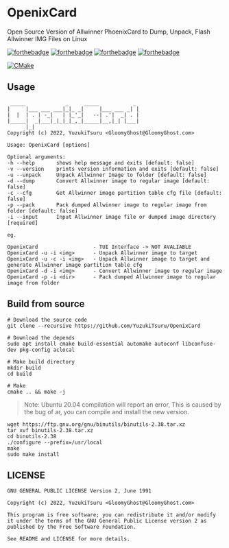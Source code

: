 # OpenixCard

Open Source Version of Allwinner PhoenixCard to Dump, Unpack, Flash Allwinner IMG Files on Linux

[![forthebadge](https://forthebadge.com/images/badges/made-with-c-plus-plus.svg)](https://forthebadge.com)
[![forthebadge](https://forthebadge.com/images/badges/made-with-c.svg)](https://forthebadge.com)
[![forthebadge](https://forthebadge.com/images/badges/powered-by-black-magic.svg)](https://forthebadge.com)
[![forthebadge](https://forthebadge.com/images/badges/uses-git.svg)](https://forthebadge.com)

[![CMake](https://github.com/YuzukiTsuru/OpenixCard/actions/workflows/cmake.yml/badge.svg)](https://github.com/YuzukiTsuru/OpenixCard/actions/workflows/cmake.yml)

## Usage

```
 _____             _     _____           _ 
|     |___ ___ ___|_|_ _|     |___ ___ _| |
|  |  | . | -_|   | |_'_|   --| .'|  _| . |
|_____|  _|___|_|_|_|_,_|_____|__,|_| |___|
      |_| 
Copyright (c) 2022, YuzukiTsuru <GloomyGhost@GloomyGhost.com>

Usage: OpenixCard [options] 

Optional arguments:
-h --help       shows help message and exits [default: false]
-v --version    prints version information and exits [default: false]
-u --unpack     Unpack Allwinner Image to folder [default: false]
-d --dump       Convert Allwinner image to regular image [default: false]
-c --cfg        Get Allwinner image partition table cfg file [default: false]
-p --pack       Pack dumped Allwinner image to regular image from folder [default: false]
-i --input      Input Allwinner image file or dumped image directory [required]

eg.

OpenixCard                  - TUI Interface -> NOT AVALIABLE
OpenixCard -u -i <img>      - Unpack Allwinner image to target
OpenixCard -u -c -i <img>   - Unpack Allwinner image to target and generate Allwinner image partition table cfg
OpenixCard -d -i <img>      - Convert Allwinner image to regular image
OpenixCard -p -i <dir>      - Pack dumped Allwinner image to regular image from folder
```

## Build from source

```
# Download the source code
git clone --recursive https://github.com/YuzukiTsuru/OpenixCard

# Download the depends
sudo apt install cmake build-essential automake autoconf libconfuse-dev pkg-config aclocal

# Make build directory
mkdir build
cd build

# Make
cmake .. && make -j
```

> Note: Ubuntu 20.04 compilation will report an error, This is caused by the bug of ar, you can compile and install the new version.

```
wget https://ftp.gnu.org/gnu/binutils/binutils-2.38.tar.xz
tar xvf binutils-2.38.tar.xz
cd binutils-2.38
./configure --prefix=/usr/local
make
sudo make install
```

## LICENSE
```
GNU GENERAL PUBLIC LICENSE Version 2, June 1991
                       
Copyright (c) 2022, YuzukiTsuru <GloomyGhost@GloomyGhost.com>

This program is free software; you can redistribute it and/or modify
it under the terms of the GNU General Public License version 2 as
published by the Free Software Foundation.

See README and LICENSE for more details.
 ```
